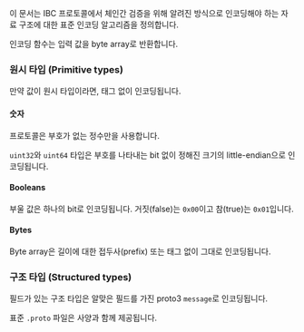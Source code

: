 이 문서는 IBC 프로토콜에서 체인간 검증을 위해 알려진 방식으로 인코딩해야 하는 자료 구조에 대한 표준 인코딩 알고리즘을 정의합니다.

인코딩 함수는 입력 값을 byte array로 반환합니다.

### 원시 타입 (Primitive types)

만약 값이 원시 타입이라면, 태그 없이 인코딩됩니다.

#### 숫자

프로토콜은 부호가 없는 정수만을 사용합니다.

`uint32`와 `uint64` 타입은 부호를 나타내는 bit 없이 정해진 크기의 little-endian으로 인코딩됩니다.

#### Booleans

부울 값은 하나의 bit로 인코딩됩니다. 거짓(false)는 `0x00`이고 참(true)는 `0x01`입니다.

#### Bytes

Byte array은 길이에 대한 접두사(prefix) 또는 태그 없이 그대로 인코딩됩니다.

### 구조 타입 (Structured types)

필드가 있는 구조 타입은 알맞은 필드를 가진 proto3 `message`로 인코딩됩니다.

표준 `.proto` 파일은 사양과 함께 제공됩니다.
